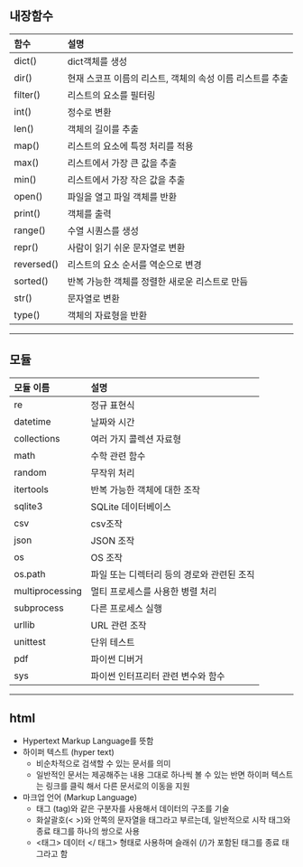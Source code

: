## 내장함수
|함수|설명|
|:---|:---|
|dict()|dict객체를 생성|
|dir()|현재 스코프 이름의 리스트, 객체의 속성 이름 리스트를 추출|
|filter()|리스트의 요소를 필터링|
|int()|정수로 변환|
|len()|객체의 길이를 추출|
|map()|리스트의 요소에 특정 처리를 적용|
|max()|리스트에서 가장 큰 값을 추출|
|min()|리스트에서 가장 작은 값을 추출|
|open()|파일을 열고 파일 객체를 반환|
|print()|객체를 출력|
|range()|수열 시퀀스를 생성|
|repr()|사람이 읽기 쉬운 문자열로 변환|
|reversed()|리스트의 요소 순서를 역순으로 변경|
|sorted()|반복 가능한 객체를 정렬한 새로운 리스트로 만듬|
|str()|문자열로 변환|
|type()|객체의 자료형을 반환|
---
## 모듈
|모듈 이름|설명|
|:---|:---|
|re|정규 표현식|
|datetime|날짜와 시간|
|collections|여러 가지 콜렉션 자료형|
|math|수학 관련 함수|
|random|무작위 처리|
|itertools|반복 가능한 객체에 대한 조작|
|sqlite3|SQLite 데이터베이스|
|csv|csv조작|
|json|JSON 조작|
|os|OS 조작|
|os.path|파일 또는 디렉터리 등의 경로와 관련된 조직|
|multiprocessing|멀티 프로세스를 사용한 병렬 처리|
|subprocess|다른 프로세스 실행|
|urllib|URL 관련 조작|
|unittest|단위 테스트|
|pdf|파이썬 디버거|
|sys|파이썬 인터프리터 관련 변수와 함수|
---
## html
- Hypertext Markup Language를 뜻함
- 하이퍼 텍스트 (hyper text)
    - 비순차적으로 검색할 수 있는 문서를 의미
    - 일반적인 문서는 제공해주는 내용 그대로 하나씩 볼 수 있는 반면 하이퍼  텍스트는 링크를 클릭 해서 다른 문서로의 이동을 지원
- 마크업 언어 (Markup Language)
    - 태그 (tag)와 같은 구분자를 사용해서 데이터의 구조를 기술
    - 화살괄호(< >)와 안쪽의 문자열을 태그라고 부르는데, 일반적으로 시작 태그와 종료 태그를 하나의 쌍으로 사용
    - <태그> 데이터 </ 태그> 형태로 사용하며 슬래쉬 (/)가 포함된 태그를 종료 태그라고 함